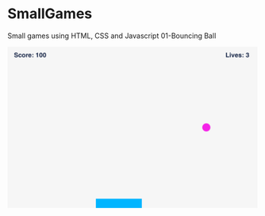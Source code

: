 # SmallGames
Small games using HTML, CSS and Javascript
01-Bouncing Ball

![01-Bouncing Ball](https://github.com/wang-chenyu/SmallGames/blob/master/Images/01-Bouncing%20Ball.png)
